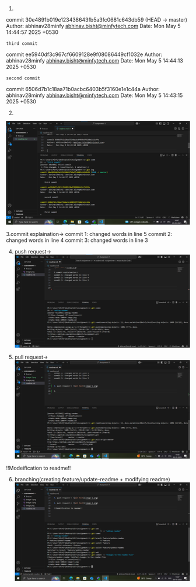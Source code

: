 1.
commit 30e4891b019e123438643fb5a3fc0681c643db59 (HEAD -> master)
Author: abhinav28minfy <abhinav.bisht@minfytech.com>
Date:   Mon May 5 14:44:57 2025 +0530

    third commit

commit ee5940df3c967cf6609128e9f08086449cf1032e
Author: abhinav28minfy <abhinav.bisht@minfytech.com>
Date:   Mon May 5 14:44:13 2025 +0530

    second commit

commit 6506d7b1c18aa71b0acbc6403b5f3160e1e1c44a
Author: abhinav28minfy <abhinav.bisht@minfytech.com>
Date:   Mon May 5 14:43:15 2025 +0530

2.
![alt text](image.png)

3.commit explaination->
commit 1: changed words in line 5
commit 2: changed words in line 4
commit 3: changed words in line 3


4. push request-> ![alt text](image-1.png)

5. pull request-> ![alt text](image-2.png)

!!Modeification to readme!!

6. branching(creating feature/update-readme + modifying readme)![alt text](image-3.png)


